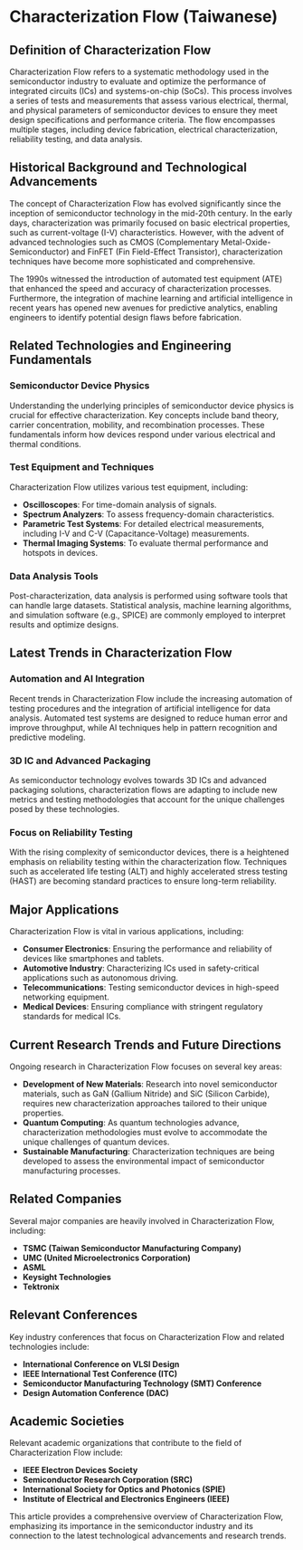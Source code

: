 # Characterization Flow (Taiwanese)

## Definition of Characterization Flow

Characterization Flow refers to a systematic methodology used in the semiconductor industry to evaluate and optimize the performance of integrated circuits (ICs) and systems-on-chip (SoCs). This process involves a series of tests and measurements that assess various electrical, thermal, and physical parameters of semiconductor devices to ensure they meet design specifications and performance criteria. The flow encompasses multiple stages, including device fabrication, electrical characterization, reliability testing, and data analysis.

## Historical Background and Technological Advancements

The concept of Characterization Flow has evolved significantly since the inception of semiconductor technology in the mid-20th century. In the early days, characterization was primarily focused on basic electrical properties, such as current-voltage (I-V) characteristics. However, with the advent of advanced technologies such as CMOS (Complementary Metal-Oxide-Semiconductor) and FinFET (Fin Field-Effect Transistor), characterization techniques have become more sophisticated and comprehensive.

The 1990s witnessed the introduction of automated test equipment (ATE) that enhanced the speed and accuracy of characterization processes. Furthermore, the integration of machine learning and artificial intelligence in recent years has opened new avenues for predictive analytics, enabling engineers to identify potential design flaws before fabrication.

## Related Technologies and Engineering Fundamentals

### Semiconductor Device Physics

Understanding the underlying principles of semiconductor device physics is crucial for effective characterization. Key concepts include band theory, carrier concentration, mobility, and recombination processes. These fundamentals inform how devices respond under various electrical and thermal conditions.

### Test Equipment and Techniques

Characterization Flow utilizes various test equipment, including:

- **Oscilloscopes**: For time-domain analysis of signals.
- **Spectrum Analyzers**: To assess frequency-domain characteristics.
- **Parametric Test Systems**: For detailed electrical measurements, including I-V and C-V (Capacitance-Voltage) measurements.
- **Thermal Imaging Systems**: To evaluate thermal performance and hotspots in devices.

### Data Analysis Tools

Post-characterization, data analysis is performed using software tools that can handle large datasets. Statistical analysis, machine learning algorithms, and simulation software (e.g., SPICE) are commonly employed to interpret results and optimize designs.

## Latest Trends in Characterization Flow

### Automation and AI Integration

Recent trends in Characterization Flow include the increasing automation of testing procedures and the integration of artificial intelligence for data analysis. Automated test systems are designed to reduce human error and improve throughput, while AI techniques help in pattern recognition and predictive modeling.

### 3D IC and Advanced Packaging

As semiconductor technology evolves towards 3D ICs and advanced packaging solutions, characterization flows are adapting to include new metrics and testing methodologies that account for the unique challenges posed by these technologies.

### Focus on Reliability Testing

With the rising complexity of semiconductor devices, there is a heightened emphasis on reliability testing within the characterization flow. Techniques such as accelerated life testing (ALT) and highly accelerated stress testing (HAST) are becoming standard practices to ensure long-term reliability.

## Major Applications

Characterization Flow is vital in various applications, including:

- **Consumer Electronics**: Ensuring the performance and reliability of devices like smartphones and tablets.
- **Automotive Industry**: Characterizing ICs used in safety-critical applications such as autonomous driving.
- **Telecommunications**: Testing semiconductor devices in high-speed networking equipment.
- **Medical Devices**: Ensuring compliance with stringent regulatory standards for medical ICs.

## Current Research Trends and Future Directions

Ongoing research in Characterization Flow focuses on several key areas:

- **Development of New Materials**: Research into novel semiconductor materials, such as GaN (Gallium Nitride) and SiC (Silicon Carbide), requires new characterization approaches tailored to their unique properties.
- **Quantum Computing**: As quantum technologies advance, characterization methodologies must evolve to accommodate the unique challenges of quantum devices.
- **Sustainable Manufacturing**: Characterization techniques are being developed to assess the environmental impact of semiconductor manufacturing processes.

## Related Companies

Several major companies are heavily involved in Characterization Flow, including:

- **TSMC (Taiwan Semiconductor Manufacturing Company)**
- **UMC (United Microelectronics Corporation)**
- **ASML**
- **Keysight Technologies**
- **Tektronix**

## Relevant Conferences

Key industry conferences that focus on Characterization Flow and related technologies include:

- **International Conference on VLSI Design**
- **IEEE International Test Conference (ITC)**
- **Semiconductor Manufacturing Technology (SMT) Conference**
- **Design Automation Conference (DAC)**

## Academic Societies

Relevant academic organizations that contribute to the field of Characterization Flow include:

- **IEEE Electron Devices Society**
- **Semiconductor Research Corporation (SRC)**
- **International Society for Optics and Photonics (SPIE)**
- **Institute of Electrical and Electronics Engineers (IEEE)**

This article provides a comprehensive overview of Characterization Flow, emphasizing its importance in the semiconductor industry and its connection to the latest technological advancements and research trends.